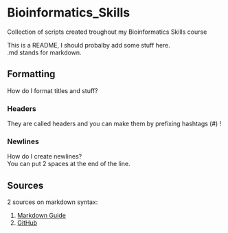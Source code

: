 # Bioinformatics_Skills
Collection of scripts created troughout my Bioinformatics Skills course

This is a README, I should probalby add some stuff here.  
.md stands for markdown. 

## Formatting
How do I format titles and stuff?

### Headers
They are called headers and you can make them by prefixing hashtags (#) !

### Newlines
How do I create newlines?  
You can put 2 spaces at the end of the line. 

## Sources
2 sources on markdown syntax: 
1. [Markdown Guide](https://www.markdownguide.org/basic-syntax/)  
2. [GitHub](https://docs.github.com/en/get-started/writing-on-github/getting-started-with-writing-and-formatting-on-github/basic-writing-and-formatting-syntax)




